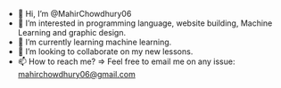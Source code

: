 - 👋 Hi, I’m @MahirChowdhury06
- 👀 I’m interested in programming language, website building, Machine Learning and graphic design.
- 🌱 I’m currently learning machine learning.
- 💞️ I’m looking to collaborate on my new lessons.
- 📫 How to reach me? => Feel free to email me on any issue:  mahirchowdhury06@gmail.com 

<!---
MahirChowdhury06/MahirChowdhury06 is a ✨ special ✨ repository because its `README.md` (this file) appears on your GitHub profile.
You can click the Preview link to take a look at your changes.
--->
